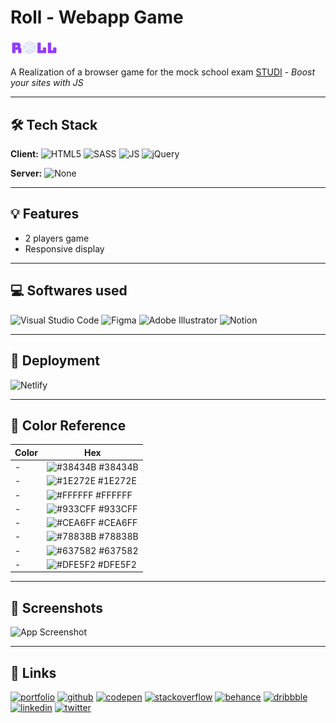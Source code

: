 # Roll - Webapp Game

<img src="images/logo.svg" width=15%>

A Realization of a browser game for the mock school exam [STUDI](https://www.studi.com/fr/formation/developpement/graduate-developpeur-web-full-stack) - _Boost your sites with JS_

---

## 🛠 Tech Stack

**Client:**
![HTML5](https://img.shields.io/badge/HTML5-E34F26?&logo=html5&logoColor=white)
![SASS](https://img.shields.io/badge/Sass-CC6699?&logo=sass&logoColor=white)
![JS](https://img.shields.io/badge/JavaScript-F7DF1E?&logo=javascript&logoColor=black)
![jQuery](https://img.shields.io/badge/jQuery-0769AD?&logo=jquery&logoColor=white)

**Server:**
![None](https://img.shields.io/badge/NONE-778899?)

---

## 💡 Features

- 2 players game
- Responsive display

---

## 💻 Softwares used

![Visual Studio Code](https://img.shields.io/badge/Visual_Studio_Code-0078D4?&logo=visual%20studio%20code&logoColor=white)
![Figma](https://img.shields.io/badge/Figma-F24E1E?&logo=figma&logoColor=white)
![Adobe Illustrator](https://img.shields.io/badge/Adobe%20Illustrator-FF9A00?&logo=adobe%20illustrator&logoColor=white)
![Notion](https://img.shields.io/badge/Notion-000000?&logo=notion&logoColor=white)

---

## 📲 Deployment

![Netlify](https://img.shields.io/badge/Netlify-00C7B7?&logo=netlify&logoColor=white)

---

## 🎨 Color Reference

| Color | Hex                                                              |
| ----- | ---------------------------------------------------------------- |
| -     | ![#38434B](https://via.placeholder.com/10/38434B?text=+) #38434B |
| -     | ![#1E272E](https://via.placeholder.com/10/1E272E?text=+) #1E272E |
| -     | ![#FFFFFF](https://via.placeholder.com/10/FFFFFF?text=+) #FFFFFF |
| -     | ![#933CFF](https://via.placeholder.com/10/933CFF?text=+) #933CFF |
| -     | ![#CEA6FF](https://via.placeholder.com/10/CEA6FF?text=+) #CEA6FF |
| -     | ![#78838B](https://via.placeholder.com/10/78838B?text=+) #78838B |
| -     | ![#637582](https://via.placeholder.com/10/637582?text=+) #637582 |
| -     | ![#DFE5F2](https://via.placeholder.com/10/DFE5F2?text=+) #DFE5F2 |

---

## 📸 Screenshots

![App Screenshot](https://via.placeholder.com/468x300?text=App+Screenshot+Here)

---

## 🔗 Links

[![portfolio](https://img.shields.io/badge/my_portfolio-000?style=for-the-badge&logo=ko-fi&logoColor=white)](https://kevinbourgitteau.com/)
[![github](https://img.shields.io/badge/GitHub-100000?style=for-the-badge&logo=github&logoColor=white)](https://github.com/ka-be)
[![codepen](https://img.shields.io/badge/Codepen-000000?style=for-the-badge&logo=codepen&logoColor=white)](https://codepen.io/ka-be)
[![stackoverflow](https://img.shields.io/badge/Stack_Overflow-FE7A16?style=for-the-badge&logo=stack-overflow&logoColor=white)](https://stackoverflow.com/users/13797852/kevin-bjto)
[![behance](https://img.shields.io/badge/-Behance-blue?style=for-the-badge&logo=behance&logoColor=white)](https://www.behance.net/kaabe)
[![dribbble](https://img.shields.io/badge/Dribbble-EA4C89?style=for-the-badge&logo=dribbble&logoColor=white)](https://dribbble.com/Kaabee)
[![linkedin](https://img.shields.io/badge/linkedin-0A66C2?style=for-the-badge&logo=linkedin&logoColor=white)](https://fr.linkedin.com/in/kevin-bourgitteau)
[![twitter](https://img.shields.io/badge/twitter-1DA1F2?style=for-the-badge&logo=twitter&logoColor=white)](https://twitter.com/BjtoKevin)
